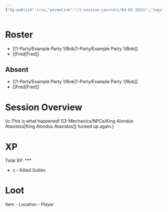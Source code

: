 ```yaml
---
{"dg-publish":true,"permalink":"/1-session-journals/04-02-2025/","tags":["journal","gardenEntry"]}
---
```



# Roster 



- [[1-Party/Example Party 1/Bob\|1-Party/Example Party 1/Bob]] 
- [[Fred\|Fred]] 

## Absent



- [[1-Party/Example Party 1/Bob\|1-Party/Example Party 1/Bob]] 
- [[Fred\|Fred]] 

# Session Overview



(x::This is what happened! [[3-Mechanics/NPCs/King Alondus Atavistos\|King Alondus Atavistos]] fucked up again.)

# XP

Total XP: ***
- x - Killed Goblin

# Loot

Item - Location - Player
